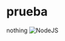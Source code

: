 # prueba
nothing
![NodeJS](https://img.shields.io/badge/node.js-6DA55F?style=for-the-badge&logo=node.js&logoColor=white)

